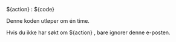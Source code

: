 ${action} : ${code}

Denne koden utløper om én time.

Hvis du ikke har søkt om ${action} , bare ignorer denne e-posten.
